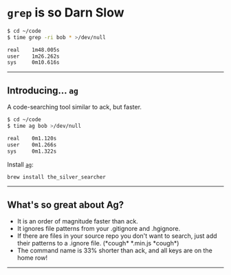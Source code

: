 # `grep` is so Darn Slow

```bash
$ cd ~/code
$ time grep -ri bob * >/dev/null

real    1m48.005s
user    1m26.262s
sys     0m10.616s
```

---

## Introducing… `ag`

A code-searching tool similar to ack, but faster.

```bash
$ cd ~/code
$ time ag bob >/dev/null

real    0m1.120s
user    0m1.266s
sys     0m1.322s
```

Install [`ag`](https://github.com/ggreer/the_silver_searcher):

```bash
brew install the_silver_searcher
```

---

## What's so great about Ag?

* It is an order of magnitude faster than ack.
* It ignores file patterns from your .gitignore and .hgignore.
* If there are files in your source repo you don't want to search, just add
  their patterns to a .ignore file. (\*cough\* \*.min.js \*cough\*)
* The command name is 33% shorter than ack, and all keys are on the home row!

---
